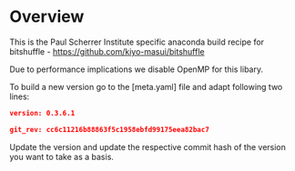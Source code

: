# Overview

This is the Paul Scherrer Institute specific anaconda build recipe for bitshuffle - https://github.com/kiyo-masui/bitshuffle

Due to performance implications we disable OpenMP for this libary.

To build a new version go to the [meta.yaml] file and adapt following two lines:

```json
version: 0.3.6.1

git_rev: cc6c11216b88863f5c1958ebfd99175eea82bac7
```

Update the version and update the respective commit hash of the version you want to take as a basis.
